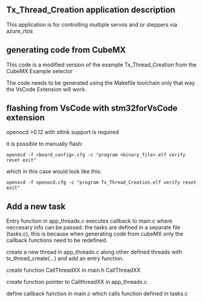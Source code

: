 
## <b>Tx_Thread_Creation application description</b>

This application is for controlling multiple servos and or steppers via azure_rtos

## <b>generating code from CubeMX</b>

This code is a modified version of the example Tx_Thread_Creation from the CubeMX Example selector

The code needs to be generated using the Makefile toolchain only that way the VsCode Extension
will work.


## <b>flashing from VsCode with stm32forVsCode extension</b>

openocd >0.12 with stlink support is required 

it is possible to manually flash:

    openocd -f <board_config>.cfg -c "program <binary_file>.elf verify reset exit"

which in this case would look like this:
    
    openocd -f openocd.cfg -c "program Tx_Thread_Creation.elf verify reset exit"



## <b>Add a new task</b>

Entry function in app_threadx.c executes callback to main.c where neccesary info can be passed. the tasks are defined in a separate file (tasks.c), this is because when generating code from cubeMX only the callback functions need to be redefined.

create a new thread in app_threadx.c along other defined threads with tx_thread_create(...)
and add an entry function.

create function CallThreadXX in main.h CallThreadXX

create function pointer to CallthreadXX in app_threadx.c

define callback function in main.c which calls function defined in tasks.c





